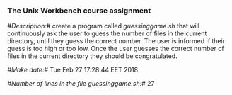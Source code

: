 ### The Unix Workbench course assignment

#*Description:*# create a program called *guessinggame.sh* that will continuously ask the user to guess the number of files in the current directory, until they guess the correct number. The user is informed if their guess is too high or too low. Once the user guesses the correct number of files in the current directory they should be congratulated.

#*Make date:*# 
Tue Feb 27 17:28:44 EET 2018

#*Number of lines in the file guessinggame.sh:*#
27

